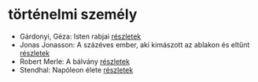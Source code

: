 # történelmi személy

- Gárdonyi, Géza: Isten rabjai [részletek](../_details/G%C3%A1rdonyi%2C%20G%C3%A9za.md#id_619)
- Jonas Jonasson: A százéves ember, aki kimászott az ablakon és eltűnt [részletek](../_details/Jonas%20Jonasson.md#id_383)
- Robert Merle: A bálvány [részletek](../_details/Robert%20Merle.md#id_322)
- Stendhal: Napóleon élete [részletek](../_details/Stendhal.md#id_992)